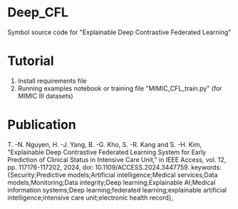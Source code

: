 # Deep_CFL
Symbol source code for "Explainable Deep Contrastive Federated Learning"

# Tutorial
1. Install requirements file
2. Running examples notebook or training file "MIMIC_CFL_train.py" (for MIMIC III datasets)

# Publication
T. -N. Nguyen, H. -J. Yang, B. -G. Kho, S. -R. Kang and S. -H. Kim, "Explainable Deep Contrastive Federated Learning System for Early Prediction of Clinical Status in Intensive Care Unit," in IEEE Access, vol. 12, pp. 117176-117202, 2024, doi: 10.1109/ACCESS.2024.3447759.
keywords: {Security;Predictive models;Artificial intelligence;Medical services;Data models;Monitoring;Data integrity;Deep learning;Explainable AI;Medical information systems;Deep learning;federated learning;explainable artificial intelligence;intensive care unit;electronic health record},


